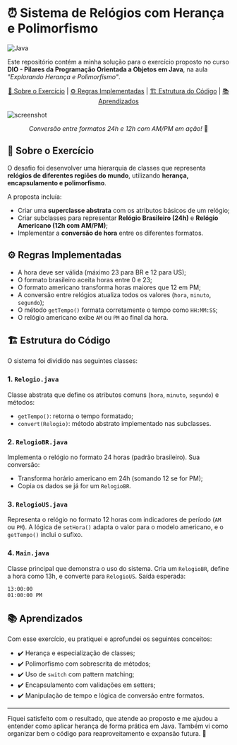 # ⏰ Sistema de Relógios com Herança e Polimorfismo

![Java](https://img.shields.io/badge/Java-17%2B-blue)

Este repositório contém a minha solução para o exercício proposto no curso **DIO - Pilares da Programação Orientada a Objetos em Java**, na aula _"Explorando Herança e Polimorfismo"_.

<p align="center" dir="auto">
  <a href="#user-content--sobre-o-exercício">📒 Sobre o Exercício</a> |
  <a href="#user-content-️-regras-implementadas">⚙️ Regras Implementadas</a> |
  <a href="#user-content-️-estrutura-do-código">🏗️ Estrutura do Código</a> |
  <a href="#user-content--aprendizados">📚 Aprendizados</a>
</p>

![screenshot](https://i.postimg.cc/PrwS2Tfb/68747470733a2f2f692e706f7374696d672e63632f434c594c715a374c2f73637265656e73686f742d30323034323032352d.png)

<p align="center" dir="auto"><em>Conversão entre formatos 24h e 12h com AM/PM em ação!</em> 🚀<p>

## 📒 Sobre o Exercício

O desafio foi desenvolver uma hierarquia de classes que representa **relógios de diferentes regiões do mundo**, utilizando **herança, encapsulamento e polimorfismo**.

A proposta incluía:

- Criar uma **superclasse abstrata** com os atributos básicos de um relógio;
- Criar subclasses para representar **Relógio Brasileiro (24h)** e **Relógio Americano (12h com AM/PM)**;
- Implementar a **conversão de hora** entre os diferentes formatos.

## ⚙️ Regras Implementadas

- A hora deve ser válida (máximo 23 para BR e 12 para US);
- O formato brasileiro aceita horas entre 0 e 23;
- O formato americano transforma horas maiores que 12 em PM;
- A conversão entre relógios atualiza todos os valores (`hora`, `minuto`, `segundo`);
- O método `getTempo()` formata corretamente o tempo como `HH:MM:SS`;
- O relógio americano exibe `AM` ou `PM` ao final da hora.

## 🏗️ Estrutura do Código

O sistema foi dividido nas seguintes classes:

### 1. `Relogio.java`

Classe abstrata que define os atributos comuns (`hora`, `minuto`, `segundo`) e métodos:

- `getTempo()`: retorna o tempo formatado;
- `convert(Relogio)`: método abstrato implementado nas subclasses.

### 2. `RelogioBR.java`

Implementa o relógio no formato 24 horas (padrão brasileiro). Sua conversão:

- Transforma horário americano em 24h (somando 12 se for PM);
- Copia os dados se já for um `RelogioBR`.

### 3. `RelogioUS.java`

Representa o relógio no formato 12 horas com indicadores de período (`AM` ou `PM`). A lógica de `setHora()` adapta o valor para o modelo americano, e o `getTempo()` inclui o sufixo.

### 4. `Main.java`

Classe principal que demonstra o uso do sistema. Cria um `RelogioBR`, define a hora como 13h, e converte para `RelogioUS`. Saída esperada:

```bash
13:00:00
01:00:00 PM
```

## 📚 Aprendizados

Com esse exercício, eu pratiquei e aprofundei os seguintes conceitos:

- ✔️ Herança e especialização de classes;
- ✔️ Polimorfismo com sobrescrita de métodos;
- ✔️ Uso de `switch` com pattern matching;
- ✔️ Encapsulamento com validações em setters;
- ✔️ Manipulação de tempo e lógica de conversão entre formatos.

---

Fiquei satisfeito com o resultado, que atende ao proposto e me ajudou a entender como aplicar herança de forma prática em Java. Também vi como organizar bem o código para reaproveitamento e expansão futura. 🚀
